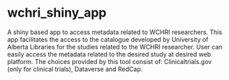 # wchri_shiny_app
A shiny based app to access metadata related to WCHRI researchers. This app facilitates the access to the catalogue developed by University of Alberta Libraries for the studies related to the WCHRI researcher. User can easily access the metadata related to the desired study at desired web platform. The choices provided by this tool consist of: Clinicaltrials.gov (only for clinical trials), Dataverse and RedCap. 
